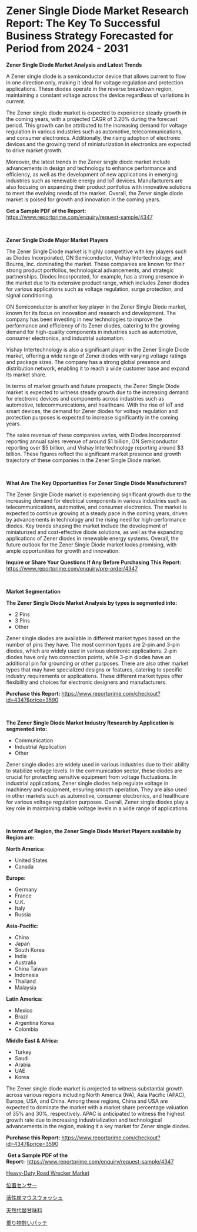 <p><h1>Zener Single Diode Market Research Report: The Key To Successful Business Strategy Forecasted for Period from 2024 - 2031</h1></p><p><strong>Zener Single Diode Market Analysis and Latest Trends</strong></p>
<p><p>A Zener single diode is a semiconductor device that allows current to flow in one direction only, making it ideal for voltage regulation and protection applications. These diodes operate in the reverse breakdown region, maintaining a constant voltage across the device regardless of variations in current.</p><p>The Zener single diode market is expected to experience steady growth in the coming years, with a projected CAGR of 3.20% during the forecast period. This growth can be attributed to the increasing demand for voltage regulation in various industries such as automotive, telecommunications, and consumer electronics. Additionally, the rising adoption of electronic devices and the growing trend of miniaturization in electronics are expected to drive market growth.</p><p>Moreover, the latest trends in the Zener single diode market include advancements in design and technology to enhance performance and efficiency, as well as the development of new applications in emerging industries such as renewable energy and IoT devices. Manufacturers are also focusing on expanding their product portfolios with innovative solutions to meet the evolving needs of the market. Overall, the Zener single diode market is poised for growth and innovation in the coming years.</p></p>
<p><strong>Get a Sample PDF of the Report:&nbsp;</strong> <a href="https://www.reportprime.com/enquiry/request-sample/4347">https://www.reportprime.com/enquiry/request-sample/4347</a></p>
<p>&nbsp;</p>
<p><strong>Zener Single Diode Major Market Players</strong></p>
<p><p>The Zener Single Diode market is highly competitive with key players such as Diodes Incorporated, ON Semiconductor, Vishay Intertechnology, and Bourns, Inc. dominating the market. These companies are known for their strong product portfolios, technological advancements, and strategic partnerships. Diodes Incorporated, for example, has a strong presence in the market due to its extensive product range, which includes Zener diodes for various applications such as voltage regulation, surge protection, and signal conditioning.</p><p>ON Semiconductor is another key player in the Zener Single Diode market, known for its focus on innovation and research and development. The company has been investing in new technologies to improve the performance and efficiency of its Zener diodes, catering to the growing demand for high-quality components in industries such as automotive, consumer electronics, and industrial automation.</p><p>Vishay Intertechnology is also a significant player in the Zener Single Diode market, offering a wide range of Zener diodes with varying voltage ratings and package sizes. The company has a strong global presence and distribution network, enabling it to reach a wide customer base and expand its market share.</p><p>In terms of market growth and future prospects, the Zener Single Diode market is expected to witness steady growth due to the increasing demand for electronic devices and components across industries such as automotive, telecommunications, and healthcare. With the rise of IoT and smart devices, the demand for Zener diodes for voltage regulation and protection purposes is expected to increase significantly in the coming years.</p><p>The sales revenue of these companies varies, with Diodes Incorporated reporting annual sales revenue of around $1 billion, ON Semiconductor reporting over $5 billion, and Vishay Intertechnology reporting around $3 billion. These figures reflect the significant market presence and growth trajectory of these companies in the Zener Single Diode market.</p></p>
<p>&nbsp;</p>
<p><strong>What Are The Key Opportunities For Zener Single Diode Manufacturers?</strong></p>
<p><p>The Zener Single Diode market is experiencing significant growth due to the increasing demand for electrical components in various industries such as telecommunications, automotive, and consumer electronics. The market is expected to continue growing at a steady pace in the coming years, driven by advancements in technology and the rising need for high-performance diodes. Key trends shaping the market include the development of miniaturized and cost-effective diode solutions, as well as the expanding applications of Zener diodes in renewable energy systems. Overall, the future outlook for the Zener Single Diode market looks promising, with ample opportunities for growth and innovation.</p></p>
<p><strong>Inquire or Share Your Questions If Any Before Purchasing This Report:</strong> <a href="https://www.reportprime.com/enquiry/pre-order/4347">https://www.reportprime.com/enquiry/pre-order/4347</a></p>
<p>&nbsp;</p>
<p><strong>Market Segmentation</strong></p>
<p><strong>The Zener Single Diode Market Analysis by types is segmented into:</strong></p>
<p><ul><li>2 Pins</li><li>3 Pins</li><li>Other</li></ul></p>
<p><p>Zener single diodes are available in different market types based on the number of pins they have. The most common types are 2-pin and 3-pin diodes, which are widely used in various electronic applications. 2-pin diodes have only two connection points, while 3-pin diodes have an additional pin for grounding or other purposes. There are also other market types that may have specialized designs or features, catering to specific industry requirements or applications. These different market types offer flexibility and choices for electronic designers and manufacturers.</p></p>
<p><strong>Purchase this Report:&nbsp;</strong><a href="https://www.reportprime.com/checkout?id=4347&price=3590">https://www.reportprime.com/checkout?id=4347&price=3590</a></p>
<p>&nbsp;</p>
<p><strong>The Zener Single Diode Market Industry Research by Application is segmented into:</strong></p>
<p><ul><li>Communication</li><li>Industrial Application</li><li>Other</li></ul></p>
<p><p>Zener single diodes are widely used in various industries due to their ability to stabilize voltage levels. In the communication sector, these diodes are crucial for protecting sensitive equipment from voltage fluctuations. In industrial applications, Zener single diodes help regulate voltage in machinery and equipment, ensuring smooth operation. They are also used in other markets such as automotive, consumer electronics, and healthcare for various voltage regulation purposes. Overall, Zener single diodes play a key role in maintaining stable voltage levels in a wide range of applications.</p></p>
<p>&nbsp;</p>
<p><strong>In terms of Region, the Zener Single Diode Market Players available by Region are:</strong></p>
<p>
    <p> <strong> North America: </strong>
        <ul>
            <li>United States</li>
            <li>Canada</li>
        </ul>
        </p> 
    <p> <strong> Europe: </strong>
        <ul>
            <li>Germany</li>
            <li>France</li>
            <li>U.K.</li>
            <li>Italy</li>
            <li>Russia</li>
        </ul>
        </p> 
    <p> <strong> Asia-Pacific: </strong>
        <ul>
            <li>China</li>
            <li>Japan</li>
            <li>South Korea</li>
            <li>India</li>
            <li>Australia</li>
            <li>China Taiwan</li>
            <li>Indonesia</li>
            <li>Thailand</li>
            <li>Malaysia</li>
        </ul>
        </p> 
    <p> <strong> Latin America: </strong>
        <ul>
            <li>Mexico</li>
            <li>Brazil</li>
            <li>Argentina Korea</li>
            <li>Colombia</li>
        </ul>
        </p> 
    <p> <strong> Middle East & Africa: </strong>
        <ul>
            <li>Turkey</li>
            <li>Saudi</li>
            <li>Arabia</li>
            <li>UAE</li>
            <li>Korea</li>
        </ul>
    </p>
    </p>
<p><p>The Zener single diode market is projected to witness substantial growth across various regions including North America (NA), Asia Pacific (APAC), Europe, USA, and China. Among these regions, China and USA are expected to dominate the market with a market share percentage valuation of 35% and 30%, respectively. APAC is anticipated to witness the highest growth rate due to increasing industrialization and technological advancements in the region, making it a key market for Zener single diodes.</p></p>
<p><strong>Purchase this Report: </strong><a href="https://www.reportprime.com/checkout?id=4347&price=3590">https://www.reportprime.com/checkout?id=4347&price=3590</a></p>
<p>&nbsp;<strong>Get a Sample PDF of the Report:&nbsp;&nbsp;</strong><a href="https://www.reportprime.com/enquiry/request-sample/4347">https://www.reportprime.com/enquiry/request-sample/4347</a></p>
<p><strong></strong></p>
<p><p><a href="https://issuu.com/reportprime-2/docs/heavy-duty-road-wrecker-market-size-2030.pptx">Heavy-Duty Road Wrecker Market</a></p><p><a href="https://medium.com/@billyarton5656871/%E4%BD%8D%E7%BD%AE%E3%82%BB%E3%83%B3%E3%82%B5%E3%83%BC%E5%B8%82%E5%A0%B4%E3%83%AC%E3%83%9D%E3%83%BC%E3%83%88%E3%81%AF-%E3%81%93%E3%81%AE%E5%B8%82%E5%A0%B4%E3%81%AE%E6%9C%80%E6%96%B0%E3%81%AE%E3%83%88%E3%83%AC%E3%83%B3%E3%83%89%E3%81%A8%E6%88%90%E9%95%B7%E3%81%AE%E6%A9%9F%E4%BC%9A%E3%82%92%E6%98%8E%E3%82%89%E3%81%8B%E3%81%AB%E3%81%97%E3%81%A6%E3%81%84%E3%81%BE%E3%81%99-3b9f84a41548">位置センサー</a></p><p><a href="https://github.com/jkjreqjscoxx7/Market-Research-Report-List-1/blob/main/512310515134.md">活性炭マウスウォッシュ</a></p><p><a href="https://medium.com/@elmoray21/%E5%A4%A9%E7%84%B6%E4%BB%A3%E6%9B%BF%E7%94%98%E5%91%B3%E6%96%99%E5%B8%82%E5%A0%B4%E3%81%AF-2031%E5%B9%B4%E3%81%BE%E3%81%A7%E3%81%AE%E5%B8%82%E5%A0%B4%E3%82%B7%E3%82%A7%E3%82%A2-%E3%82%B5%E3%82%A4%E3%82%BA-%E4%BA%88%E6%B8%AC%E3%81%AB%E7%84%A6%E7%82%B9%E3%82%92%E5%BD%93%E3%81%A6%E3%81%A6%E3%81%84%E3%81%BE%E3%81%99-40faa6869231">天然代替甘味料</a></p><p><a href="https://github.com/hilmi-2a/Market-Research-Report-List-1/blob/main/410157815135.md">乗り物酔いパッチ</a></p></p>